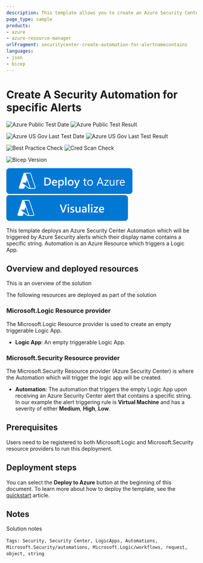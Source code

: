 ```yaml
---
description: This template allows you to create an Azure Security Center Automation which triggers an empty logic app, which will be triggered by specific Security Center Alert
page_type: sample
products:
- azure
- azure-resource-manager
urlFragment: securitycenter-create-automation-for-alertnamecontains
languages:
- json
- bicep
---
```

# Create A Security Automation for specific Alerts

![Azure Public Test Date](https://azurequickstartsservice.blob.core.windows.net/badges/quickstarts/microsoft.security/securitycenter-create-automation-for-alertnamecontains/PublicLastTestDate.svg)
![Azure Public Test Result](https://azurequickstartsservice.blob.core.windows.net/badges/quickstarts/microsoft.security/securitycenter-create-automation-for-alertnamecontains/PublicDeployment.svg)

![Azure US Gov Last Test Date](https://azurequickstartsservice.blob.core.windows.net/badges/quickstarts/microsoft.security/securitycenter-create-automation-for-alertnamecontains/FairfaxLastTestDate.svg)
![Azure US Gov Last Test Result](https://azurequickstartsservice.blob.core.windows.net/badges/quickstarts/microsoft.security/securitycenter-create-automation-for-alertnamecontains/FairfaxDeployment.svg)

![Best Practice Check](https://azurequickstartsservice.blob.core.windows.net/badges/quickstarts/microsoft.security/securitycenter-create-automation-for-alertnamecontains/BestPracticeResult.svg)
![Cred Scan Check](https://azurequickstartsservice.blob.core.windows.net/badges/quickstarts/microsoft.security/securitycenter-create-automation-for-alertnamecontains/CredScanResult.svg)

![Bicep Version](https://azurequickstartsservice.blob.core.windows.net/badges/quickstarts/microsoft.security/securitycenter-create-automation-for-alertnamecontains/BicepVersion.svg)

[![Deploy To Azure](https://raw.githubusercontent.com/Azure/azure-quickstart-templates/master/1-CONTRIBUTION-GUIDE/images/deploytoazure.svg?sanitize=true)](https://portal.azure.com/#create/Microsoft.Template/uri/https%3A%2F%2Fraw.githubusercontent.com%2FAzure%2Fazure-quickstart-templates%2Fmaster%2Fquickstarts%2Fmicrosoft.security%2Fsecuritycenter-create-automation-for-alertnamecontains%2Fazuredeploy.json)
[![Visualize](https://raw.githubusercontent.com/Azure/azure-quickstart-templates/master/1-CONTRIBUTION-GUIDE/images/visualizebutton.svg?sanitize=true)](http://armviz.io/#/?load=https%3A%2F%2Fraw.githubusercontent.com%2FAzure%2Fazure-quickstart-templates%2Fmaster%2Fquickstarts%2Fmicrosoft.security%2Fsecuritycenter-create-automation-for-alertnamecontains%2Fazuredeploy.json)

This template deploys an Azure Security Center Automation which will be triggered by Azure Security alerts which their display name contains a specific string.
Automation is an Azure Resource which triggers a Logic App.

## Overview and deployed resources

This is an overview of the solution

The following resources are deployed as part of the solution

### Microsoft.Logic Resource provider

The Microsoft.Logic Resource provider is used to create an empty triggerable Logic App.

- **Logic App**: An empty triggerable Logic App.

### Microsoft.Security Resource provider

The Microsoft.Security Resource provider (Azure Security Center) is where the Automation which will trigger the logic app will be created.

- **Automation**: The automation that triggers the empty Logic App upon receiving an Azure Security Center alert that contains a specific string. In our example the alert triggering rule is **Virtual Machine** and has a severity of either **Medium**, **High**, **Low**.

## Prerequisites

Users need to be registered to both Microsoft.Logic and Microsoft.Security resource providers to run this deployment.

## Deployment steps

You can select the **Deploy to Azure** button at the beginning of this document. To learn more about how to deploy the template, see the [quickstart](https://docs.microsoft.com/azure/security-center/quickstart-automation-alert) article.

## Notes

Solution notes

`Tags: Security, Security Center, LogicApps, Automations, Microsoft.Security/automations, Microsoft.Logic/workflows, request, object, string`
